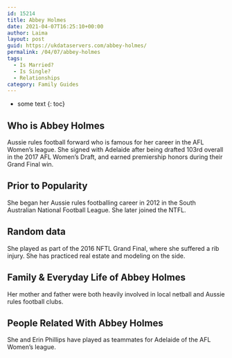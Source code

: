 ```yaml
---
id: 15214
title: Abbey Holmes
date: 2021-04-07T16:25:10+00:00
author: Laima
layout: post
guid: https://ukdataservers.com/abbey-holmes/
permalink: /04/07/abbey-holmes
tags:
  - Is Married?
  - Is Single?
  - Relationships
category: Family Guides
---
```


* some text
{: toc}


## Who is Abbey Holmes
                  
                  
                  
Aussie rules football forward who is famous for her career in the AFL Women&#8217;s league. She signed with Adelaide after being drafted 103rd overall in the 2017 AFL Women&#8217;s Draft, and earned premiership honors during their Grand Final win. 
                  
              
            
              
            
                
                
                
## Prior to Popularity
                  
                  
                  
She began her Aussie rules footballing career in 2012 in the South Australian National Football League. She later joined the NTFL.
                  
              
            
              
            
                
                
                
## Random data
                  
                  
                  
She played as part of the 2016 NFTL Grand Final, where she suffered a rib injury. She has practiced real estate and modeling on the side. 
                  
              
            
              
            
                
                
                
## Family & Everyday Life of Abbey Holmes
                  
                  
                  
Her mother and father were both heavily involved in local netball and Aussie rules football clubs.
                  
              
            
              
            
                
                
                
## People Related With Abbey Holmes
                  
                  
                  
She and Erin Phillips have played as teammates for Adelaide of the AFL Women&#8217;s league. 
                  
              
            
              
            
                
              
            
              
              
            
            
              
            
          
          
          